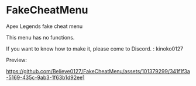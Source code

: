 # FakeCheatMenu
Apex Legends fake cheat menu

This menu has no functions.

If you want to know how to make it, please come to Discord. : kinoko0127


Preview:




https://github.com/Believe0127/FakeCheatMenu/assets/101379299/341f1f3a-5169-435c-9ab3-1f63b1d92ee1

